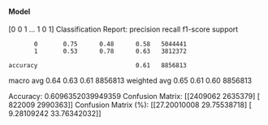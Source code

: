 #### Model
[0 0 1 ... 1 0 1]
Classification Report:
              precision    recall  f1-score   support

           0       0.75      0.48      0.58   5044441
           1       0.53      0.78      0.63   3812372

    accuracy                           0.61   8856813
   macro avg       0.64      0.63      0.61   8856813
weighted avg       0.65      0.61      0.60   8856813

Accuracy: 0.6096352039949359
Confusion Matrix:
[[2409062 2635379]
 [ 822009 2990363]]
Confusion Matrix (%):
[[27.20010008 29.75538718]
 [ 9.28109242 33.76342032]]
